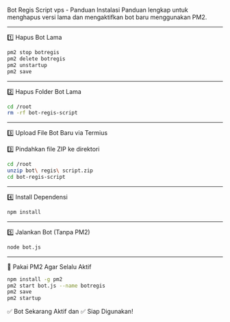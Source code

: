 Bot Regis Script vps - Panduan Instalasi
Panduan lengkap untuk menghapus versi lama dan mengaktifkan bot baru menggunakan PM2.

---

1️⃣ Hapus Bot Lama
```bash
pm2 stop botregis  
pm2 delete botregis  
pm2 unstartup  
pm2 save
```

---

2️⃣ Hapus Folder Bot Lama
```bash
cd /root  
rm -rf bot-regis-script
```

---

3️⃣ Upload File Bot Baru via Termius

3️⃣ Pindahkan file ZIP ke direktori
```bash
cd /root  
unzip bot\ regis\ script.zip  
cd bot-regis-script
```

---

4️⃣ Install Dependensi
```bash
npm install
```

---

5️⃣ Jalankan Bot (Tanpa PM2)
```bash
node bot.js
```

---

🔁 Pakai PM2 Agar Selalu Aktif
```bash
npm install -g pm2  
pm2 start bot.js --name botregis  
pm2 save  
pm2 startup
```

✅ Bot Sekarang Aktif dan
✅ Siap Digunakan!
